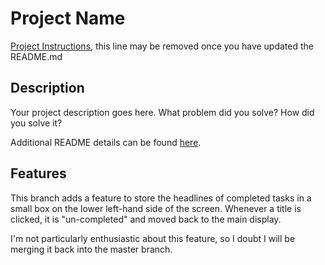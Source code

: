 # Project Name

[Project Instructions](./INSTRUCTIONS.md), this line may be removed once you have updated the README.md

## Description

Your project description goes here. What problem did you solve? How did you solve it?

Additional README details can be found [here](https://github.com/PrimeAcademy/readme-template/blob/master/README.md).

## Features

This branch adds a feature to store the headlines of completed tasks in a small box on the lower left-hand side of the screen. Whenever a title is clicked, it is "un-completed" and moved back to the main display.

I'm not particularly enthusiastic about this feature, so I doubt I will be merging it back into the master branch.

